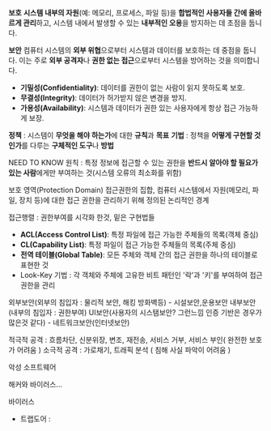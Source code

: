 **보호**
**시스템 내부의 자원**(예: 메모리, 프로세스, 파일 등)을 **합법적인 사용자들 간에 올바르게 관리**하고, 시스템 내에서 발생할 수 있는 **내부적인 오용**을 방지하는 데 초점을 둡니다.

**보안**
컴퓨터 시스템의 **외부 위협**으로부터 시스템과 데이터를 보호하는 데 중점을 둡니다. 이는 주로 **외부 공격자**나 **권한 없는 접근**으로부터 시스템을 방어하는 것을 의미합니다.

- **기밀성(Confidentiality)**: 데이터를 권한이 없는 사람이 읽지 못하도록 보호.
- **무결성(Integrity)**: 데이터가 허가받지 않은 변경을 방지.
- **가용성(Availability)**: 시스템과 데이터가 권한 있는 사용자에게 항상 접근 가능하게 보장.

**정책** : 시스템이 **무엇을 해야 하는가**에 대한 **규칙**과 **목표**
**기법** : 정책을 **어떻게 구현할 것인가**를 다루는 **구체적인 도구**나 **방법**

NEED TO KNOW 원칙 : 특정 정보에 접근할 수 있는 권한을 **반드시 알아야 할 필요가 있는 사람**에게만 부여하는 것(시스템 오류의 최소화를 위함)

보호 영역(Protection Domain)
접근권한의 집합, 컴퓨터 시스템에서 자원(메모리, 파일, 장치 등)에 대한 접근 권한을 관리하기 위해 정의된 논리적인 경계

접근행렬 : 권한부여를 시각화 한것, 밑은 구현법들

- **ACL(Access Control List)**: 특정 파일에 접근 가능한 주체들의 목록(객체 중심)
- **CL(Capability List)**: 특정 파일이 접근 가능한 주체들의 목록(주체 중심)
- **전역 테이블(Global Table)**: 모든 주체와 객체 간의 접근 권한을 하나의 테이블로 표현한 것
- Look-Key 기법 : 각 객체와 주체에 고유한 비트 패턴인 '락'과 '키'를 부여하여 접근 권한을 관리

외부보안(외부의 침입자 : 물리적 보안, 해킹 방화벽등) - 시설보안,운용보안
내부보안(내부의 침입자 : 권한부여)
UI보안(사용자의 시스탬보안? 그런느낌 인증 기반은 경우가 많은것 같다) - 네트워크보안(인터넷보안)

적극적 공격 : 흐름차단, 신분위장, 변조, 재전송, 서비스 거부, 서비스 부인( 완전한 보호가 어려움 )
소극적 공격 : 가로채기, 트래픽 분석 ( 침해 사실 파악이 어려움 )

악성 소프트웨어 

해커와 바이러스...

바이러스 
- 트랩도어 : 